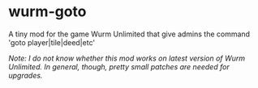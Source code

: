 # wurm-goto
A tiny mod for the game Wurm Unlimited that give admins the command 'goto player|tile|deed|etc'

*Note: I do not know whether this mod works on latest version of Wurm Unlimited. In general, though, pretty small patches are needed for upgrades.*

